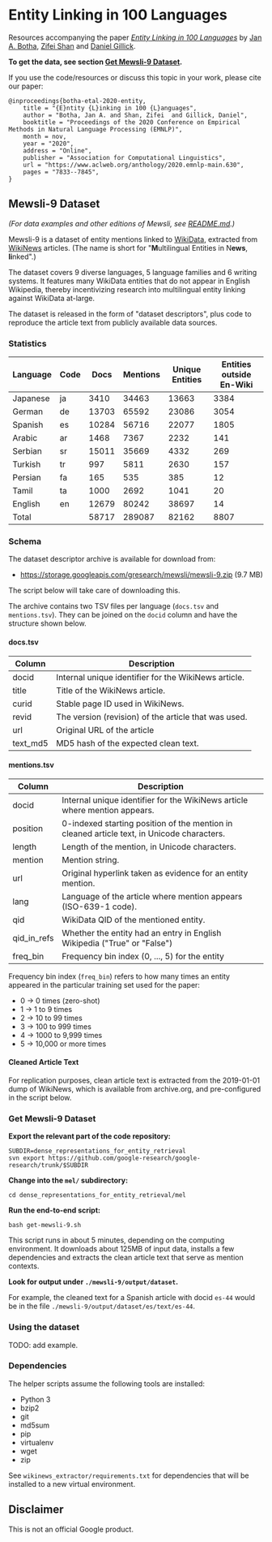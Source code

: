 # Entity Linking in 100 Languages

Resources accompanying the paper
_[Entity Linking in 100 Languages](https://www.aclweb.org/anthology/2020.emnlp-main.630)_
by
[Jan A. Botha](https://research.google/people/JanBotha/),
[Zifei Shan](http://www.zifeishan.org/) and
[Daniel Gillick](https://research.google/people/DanGillick/).

**To get the data, see section [Get Mewsli-9 Dataset](#get-mewsli-9-dataset).**

If you use the code/resources or discuss this topic in your work, please cite our paper:

```
@inproceedings{botha-etal-2020-entity,
    title = "{E}ntity {L}inking in 100 {L}anguages",
    author = "Botha, Jan A. and Shan, Zifei  and Gillick, Daniel",
    booktitle = "Proceedings of the 2020 Conference on Empirical Methods in Natural Language Processing (EMNLP)",
    month = nov,
    year = "2020",
    address = "Online",
    publisher = "Association for Computational Linguistics",
    url = "https://www.aclweb.org/anthology/2020.emnlp-main.630",
    pages = "7833--7845",
}
```

## Mewsli-9 Dataset

*(For data examples and other editions of Mewsli, see [README.md](README.md).)*

Mewsli-9 is a dataset of entity mentions linked to
[WikiData](https://www.wikidata.org/), extracted from
[WikiNews](https://www.wikinews.org/) articles.
(The name is short for "**M**ultilingual Entities in N**ews**, **li**nked".)

The dataset covers 9 diverse languages, 5 language families and 6 writing
systems. It features many WikiData entities that do not appear in English
Wikipedia, thereby incentivizing research into multilingual entity linking
against WikiData at-large.

The dataset is released in the form of "dataset descriptors", plus code to
reproduce the article text from publicly available data sources.

### Statistics

| Language | Code | Docs  | Mentions | Unique Entities | Entities outside En-Wiki |
|----------|------|-------|----------|-----------------|--------------------------|
| Japanese | ja   | 3410  | 34463    | 13663           | 3384                     |
| German   | de   | 13703 | 65592    | 23086           | 3054                     |
| Spanish  | es   | 10284 | 56716    | 22077           | 1805                     |
| Arabic   | ar   | 1468  | 7367     | 2232            | 141                      |
| Serbian  | sr   | 15011 | 35669    | 4332            | 269                      |
| Turkish  | tr   | 997   | 5811     | 2630            | 157                      |
| Persian  | fa   | 165   | 535      | 385             | 12                       |
| Tamil    | ta   | 1000  | 2692     | 1041            | 20                       |
| English  | en   | 12679 | 80242    | 38697           | 14                       |
| Total    |      | 58717 | 289087   | 82162           | 8807                     |

### Schema

The dataset descriptor archive is available for download from:

- https://storage.googleapis.com/gresearch/mewsli/mewsli-9.zip (9.7 MB)

The script below will take care of downloading this.

The archive contains two TSV files per language (`docs.tsv` and `mentions.tsv`).
They can be joined on the `docid` column and have the structure shown below.

#### docs.tsv

|  Column  | Description                                          |
|----------|------------------------------------------------------|
| docid    | Internal unique identifier for the WikiNews article. |
| title    | Title of the WikiNews article.                       |
| curid    | Stable page ID used in WikiNews.                     |
| revid    | The version (revision) of the article that was used. |
| url      | Original URL of the article                          |
| text_md5 | MD5 hash of the expected clean text.                 |

#### mentions.tsv

| Column      | Description                                                                                |
|-------------|--------------------------------------------------------------------------------------------|
| docid       | Internal unique identifier for the WikiNews article where mention appears.                 |
| position    | 0-indexed starting position of the mention in cleaned article text, in Unicode characters. |
| length      | Length of the mention, in Unicode characters.                                              |
| mention     | Mention string.                                                                            |
| url         | Original hyperlink taken as evidence for an entity mention.                                |
| lang        | Language of the article where mention appears (ISO-639-1 code).                            |
| qid         | WikiData QID of the mentioned entity.                                                      |
| qid_in_refs | Whether the entity had an entry in English Wikipedia ("True" or "False")                   |
| freq_bin    | Frequency bin index (0, ..., 5) for the entity                                             |

Frequency bin index (`freq_bin`) refers to how many times an entity appeared in
the particular training set used for the paper:

- 0 -> 0 times (zero-shot)
- 1 -> 1 to 9 times
- 2 -> 10 to 99 times
- 3 -> 100 to 999 times
- 4 -> 1000 to 9,999 times
- 5 -> 10,000 or more times

#### Cleaned Article Text

For replication purposes, clean article text is extracted from the 2019-01-01
dump of WikiNews, which is available from archive.org, and pre-configured in the
script below.

### Get Mewsli-9 Dataset

**Export the relevant part of the code repository:**

```
SUBDIR=dense_representations_for_entity_retrieval
svn export https://github.com/google-research/google-research/trunk/$SUBDIR
```

**Change into the `mel/` subdirectory:**

```
cd dense_representations_for_entity_retrieval/mel
```

**Run the end-to-end script:**

```
bash get-mewsli-9.sh
```

This script runs in about 5 minutes, depending on the computing environment. It
downloads about 125MB of input data, installs a few dependencies and extracts
the clean article text that serve as mention contexts.

**Look for output under `./mewsli-9/output/dataset`.**

For example, the cleaned text for a Spanish article with docid `es-44` would be
in the file `./mewsli-9/output/dataset/es/text/es-44`.

### Using the dataset

TODO: add example.

### Dependencies

The helper scripts assume the following tools are installed:

- Python 3
- bzip2
- git
- md5sum
- pip
- virtualenv
- wget
- zip

See `wikinews_extractor/requirements.txt` for dependencies that will be
installed to a new virtual environment.

## Disclaimer

This is not an official Google product.

